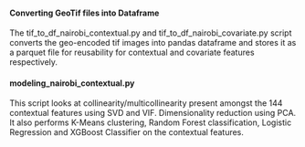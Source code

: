 #### Converting GeoTif files into Dataframe
The tif_to_df_nairobi_contextual.py and tif_to_df_nairobi_covariate.py script converts the geo-encoded tif images into pandas dataframe
and stores it as a parquet file for reusability for contextual and covariate features respectively.

#### modeling_nairobi_contextual.py
This script looks at collinearity/multicollinearity present amongst the 144
contextual features using SVD and VIF.
Dimensionality reduction using PCA.
It also performs K-Means clustering, Random Forest classification, Logistic Regression and XGBoost Classifier on the contextual features.
